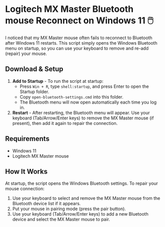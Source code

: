 # Logitech MX Master Bluetooth mouse Reconnect on Windows 11 🖱️
I noticed that my MX Master mouse often fails to reconnect to Bluetooth after Windows 11 restarts.
This script simply opens the Windows Bluetooth menu on startup, so you can use your keyboard to remove and re-add (repair) your mouse.

## Download & Setup

1. **Add to Startup** - To run the script at startup:
   - Press `Win + R`, type `shell:startup`, and press Enter to open the Startup folder.
   - Copy `open-bluetooth-settings.cmd` into this folder.
   - The Bluetooth menu will now open automatically each time you log in.
2. **Restart** - After restarting, the Bluetooth menu will appear. Use your keyboard (Tab/Arrow/Enter keys) to remove the MX Master mouse (if present), then add it again to repair the connection.

## Requirements
- Windows 11
- Logitech MX Master mouse

## How It Works
At startup, the script opens the Windows Bluetooth settings. To repair your mouse connection:
1. Use your keyboard to select and remove the MX Master mouse from the Bluetooth device list if it appears.
2. Put your mouse in pairing mode (press the pair button).
3. Use your keyboard (Tab/Arrow/Enter keys) to add a new Bluetooth device and select the MX Master mouse to pair.
